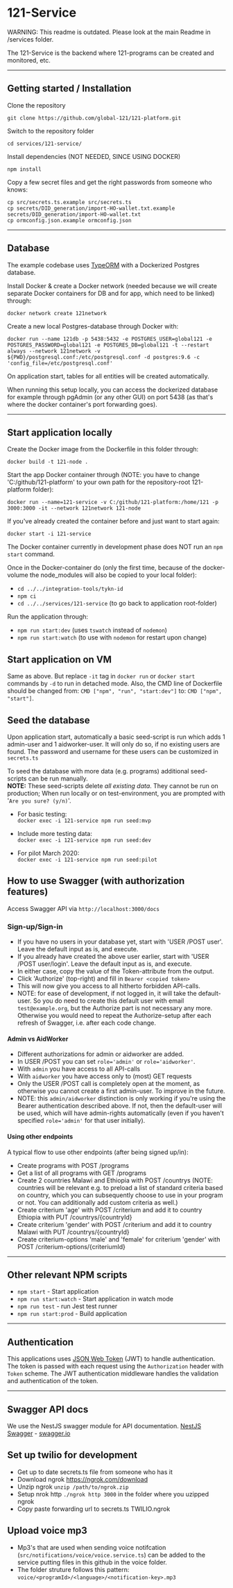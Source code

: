 # 121-Service

WARNING: This readme is outdated. Please look at the main Readme in /services folder.

The 121-Service is the backend where 121-programs can be created and monitored, etc.

---

## Getting started / Installation

Clone the repository

    git clone https://github.com/global-121/121-platform.git

Switch to the repository folder

    cd services/121-service/

Install dependencies (NOT NEEDED, SINCE USING DOCKER)

    npm install

Copy a few secret files and get the right passwords from someone who knows:

    cp src/secrets.ts.example src/secrets.ts
    cp secrets/DID_generation/import-HO-wallet.txt.example secrets/DID_generation/import-HO-wallet.txt
    cp ormconfig.json.example ormconfig.json

---

## Database

The example codebase uses [TypeORM](http://typeorm.io/) with a Dockerized Postgres database.

Install Docker & create a Docker network (needed because we will create separate Docker containers for DB and for app, which need to be linked) through:

    docker network create 121network

Create a new local Postgres-database through Docker with:

    docker run --name 121db -p 5438:5432 -e POSTGRES_USER=global121 -e POSTGRES_PASSWORD=global121 -e POSTGRES_DB=global121 -t --restart always --network 121network -v ${PWD}/postgresql.conf:/etc/postgresql.conf -d postgres:9.6 -c 'config_file=/etc/postgresql.conf'

On application start, tables for all entities will be created automatically.

When running this setup locally, you can access the dockerized database for example through pgAdmin (or any other GUI) on port 5438 (as that's where the docker container's port forwarding goes).

---

## Start application locally

Create the Docker image from the Dockerfile in this folder through:

    docker build -t 121-node .

Start the app Docker container through (NOTE: you have to change 'C:/github/121-platform' to your own path for the repository-root 121-platform folder):

    docker run --name=121-service -v C:/github/121-platform:/home/121 -p 3000:3000 -it --network 121network 121-node

If you've already created the container before and just want to start again:

    docker start -i 121-service

The Docker container currently in development phase does NOT run an `npm start` command.

Once in the Docker-container do (only the first time, because of the docker-volume the node_modules will also be copied to your local folder):

- `cd ../../integration-tools/tykn-id`
- `npm ci`
- `cd ../../services/121-service` (to go back to application root-folder)

Run the application through:

- `npm run start:dev` (uses `tswatch` instead of `nodemon`)
- `npm run start:watch` (to use with `nodemon` for restart upon change)

## Start application on VM

Same as above. But replace `-it` tag in `docker run` or `docker start` commands by `-d` to run in detached mode.
Also, the CMD line of Dockerfile should be changed from: `CMD ["npm", "run", "start:dev"]` to: `CMD ["npm", "start"]`.


## Seed the database

Upon application start, automatically a basic seed-script is run which adds 1 admin-user and 1 aidworker-user. It will only do so, if no existing users are found. The password and username for these users can be customized in `secrets.ts`

To seed the database with more data (e.g. programs) additional seed-scripts can be run manually.  
**NOTE:** These seed-scripts delete _all existing data_. They cannot be run on production; When run locally or on test-environment, you are prompted with '`Are you sure? (y/n)`'.

- For basic testing:  
  `docker exec -i 121-service npm run seed:mvp`

- Include more testing data:  
  `docker exec -i 121-service npm run seed:dev`

- For pilot March 2020:  
  `docker exec -i 121-service npm run seed:pilot`


## How to use Swagger (with authorization features)

Access Swagger API via `http://localhost:3000/docs`

### Sign-up/Sign-in

- If you have no users in your database yet, start with 'USER /POST user'. Leave the default input as is, and execute.
- If you already have created the above user earlier, start with 'USER /POST user/login'. Leave the default input as is, and execute.
- In either case, copy the value of the Token-attribute from the output.
- Click 'Authorize' (top-right) and fill in `Bearer <copied token>`
- This will now give you access to all hitherto forbidden API-calls.
- NOTE: for ease of development, if not logged in, it will take the default-user. So you do need to create this default user with email `test@example.org`, but the Authorize part is not necessary any more. Otherwise you would need to repeat the Authorize-setup after each refresh of Swagger, i.e. after each code change.

#### Admin vs AidWorker

- Different authorizations for admin or aidworker are added.
- In USER /POST you can set `role='admin'` or `role='aidworker'`.
- With `admin` you have access to all API-calls
- With `aidworker` you have access only to (most) GET requests
- Only the USER /POST call is completely open at the moment, as otherwise you cannot create a first admin-user. To improve in the future.
- NOTE: this `admin/aidworker` distinction is only working if you're using the Bearer authentication described above. If not, then the default-user will be used, which will have admin-rights automatically (even if you haven't specified `role='admin'` for that user initially).

#### Using other endpoints

A typical flow to use other endpoints (after being signed up/in):

- Create programs with POST /programs
- Get a list of all programs with GET /programs
- Create 2 countries Malawi and Ethiopia with POST /countrys (NOTE: countries will be relevant e.g. to preload a list of standard criteria based on country, which you can subsequently choose to use in your program or not. You can additionally add custom criteria as well.)
- Create criterium 'age' with POST /criterium and add it to country Ethiopia with PUT /countrys/{countryId}
- Create criterium 'gender' with POST /criterium and add it to country Malawi with PUT /countrys/{countryId}
- Create criterium-options 'male' and 'female' for criterium 'gender' with POST /criterium-options/{criteriumId}

---

## Other relevant NPM scripts

- `npm start` - Start application
- `npm run start:watch` - Start application in watch mode
- `npm run test` - run Jest test runner
- `npm run start:prod` - Build application

---

## Authentication

This applications uses [JSON Web Token](https://jwt.io/) (JWT) to handle authentication. The token is passed with each request using the `Authorization` header with `Token` scheme. The JWT authentication middleware handles the validation and authentication of the token.

---

## Swagger API docs

We use the NestJS swagger module for API documentation. [NestJS Swagger](https://github.com/nestjs/swagger) - [swagger.io](https://swagger.io/)

## Set up twilio for development

- Get up to date secrets.ts file from someone who has it
- Download ngrok https://ngrok.com/download
- Unzip ngrok `unzip /path/to/ngrok.zip`
- Setup nrok http `./ngrok http 3000` in the folder where you uzipped ngrok
- Copy paste forwarding url to secrets.ts TWILIO.ngrok

## Upload voice mp3

- Mp3's that are used when sending voice notifcation (`src/notifications/voice/voice.service.ts`) can be added to the service putting files in this github in the voice folder.
- The folder struture follows this pattern: `voice/<programId>/<language>/<notification-key>.mp3`
